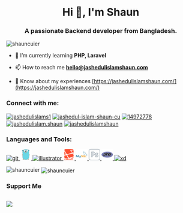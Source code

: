 <h1 align="center">Hi 👋, I'm Shaun</h1>
<h3 align="center">A passionate Backend developer from Bangladesh.</h3>

<p align="left"> <img src="https://komarev.com/ghpvc/?username=shauncuier&label=Profile%20views&color=0e75b6&style=flat" alt="shauncuier" /> </p>

<!-- <p align="left"> <a href="https://twitter.com/jashedulislams1" target="blank"><img src="https://img.shields.io/twitter/follow/jashedulislams1?logo=twitter&style=for-the-badge" alt="jashedulislams1" /></a> </p> -->

- 🌱 I’m currently learning **PHP, Laravel**

- 📫 How to reach me **hello@jashedulislamshaun.com**

- 📄 Know about my experiences [https://jashedulislamshaun.com/](https://jashedulislamshaun.com/)

<h3 align="left">Connect with me:</h3>
<p align="left">
<a href="https://twitter.com/jashedulislams1" target="_blank"><img align="center" src="https://www.cdnlogo.com/logos/t/96/twitter-icon.svg" alt="jashedulislams1" color="#FFFFFF" height="30" width="40" /></a>
<a href="https://linkedin.com/in/jashedul-islam-shaun-cu" target="_blank"><img align="center" src="https://www.cdnlogo.com/logos/l/78/linkedin-icon.svg" alt="jashedul-islam-shaun-cu" height="30" width="40" /></a>
<a href="https://stackoverflow.com/users/14972778" target="_blank"><img align="center" src="https://www.cdnlogo.com/logos/s/63/stack-overflow.svg" alt="14972778" height="30" width="40" /></a>
<a href="https://www.facebook.com/jashedulislamshaun/" target="_blank"><img align="center" src="https://www.cdnlogo.com/logos/f/91/facebook-icon.svg" alt="jashedulislam.shaun" height="30" width="40" /></a>
<a href="https://instagram.com/jashedulislamshaun" target="blank_"><img align="center" src="https://www.cdnlogo.com/logos/i/92/instagram.svg" alt="jashedulislamshaun" height="30" width="40" /></a>
</p>

<h3 align="left">Languages and Tools:</h3>
<p align="left"> <a href="https://git-scm.com/" target="_blank"> <img src="https://www.vectorlogo.zone/logos/git-scm/git-scm-icon.svg" alt="git" width="30" height="30"/> </a> <a href="https://golang.org" target="_blank"> <img src="https://raw.githubusercontent.com/devicons/devicon/master/icons/go/go-original.svg" alt="go" width="30" height="30"/> </a> <a href="https://www.adobe.com/in/products/illustrator.html" target="_blank"> <img src="https://www.vectorlogo.zone/logos/adobe_illustrator/adobe_illustrator-icon.svg" alt="illustrator" width="30" height="30"/> </a> <a href="https://laravel.com/" target="_blank"> <img src="https://raw.githubusercontent.com/devicons/devicon/master/icons/laravel/laravel-plain-wordmark.svg" alt="laravel" width="30" height="30"/> </a> <a href="https://www.mysql.com/" target="_blank"> <img src="https://raw.githubusercontent.com/devicons/devicon/master/icons/mysql/mysql-original-wordmark.svg" alt="mysql" width="30" height="30"/> </a> <a href="https://www.photoshop.com/en" target="_blank"> <img src="https://raw.githubusercontent.com/devicons/devicon/master/icons/photoshop/photoshop-line.svg" alt="photoshop" width="30" height="30"/> </a> <a href="https://www.php.net" target="_blank"> <img src="https://raw.githubusercontent.com/devicons/devicon/master/icons/php/php-original.svg" alt="php" width="30" height="30"/> </a> <a href="https://www.adobe.com/products/xd.html" target="_blank"> <img src="https://cdn.worldvectorlogo.com/logos/adobe-xd.svg" alt="xd" width="30" height="30"/> </a> </p>

<p><img align="left" src="https://github-readme-stats.vercel.app/api/top-langs?username=shauncuier&theme=chartreuse-dark&show_icons=true&locale=en&layout=compact" alt="shauncuier" /></p>

<p>&nbsp;<img align="center" src="https://github-readme-stats.vercel.app/api?username=shauncuier&theme=chartreuse-dark&show_icons=true&locale=en" alt="shauncuier" /></p>

### Support Me



<p style="display: inline-block; margin-right: 0.25rem;"><a href="https://www.buymeacoffee.com/shauncuier"><img src="https://cdn.buymeacoffee.com/buttons/v2/default-yellow.png" width="150"/></a></p>

